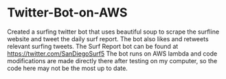 # Twitter-Bot-on-AWS
Created a surfing twitter bot that uses beautiful soup to scrape the surfline website and tweet the daily surf report. The bot also likes and retweets relevant surfing tweets.
The Surf Report bot can be found at https://twitter.com/SanDiegoSurf5
The bot runs on AWS lambda and code modifications are made directly there after testing on my computer, so the code here may not be the most up to date.

